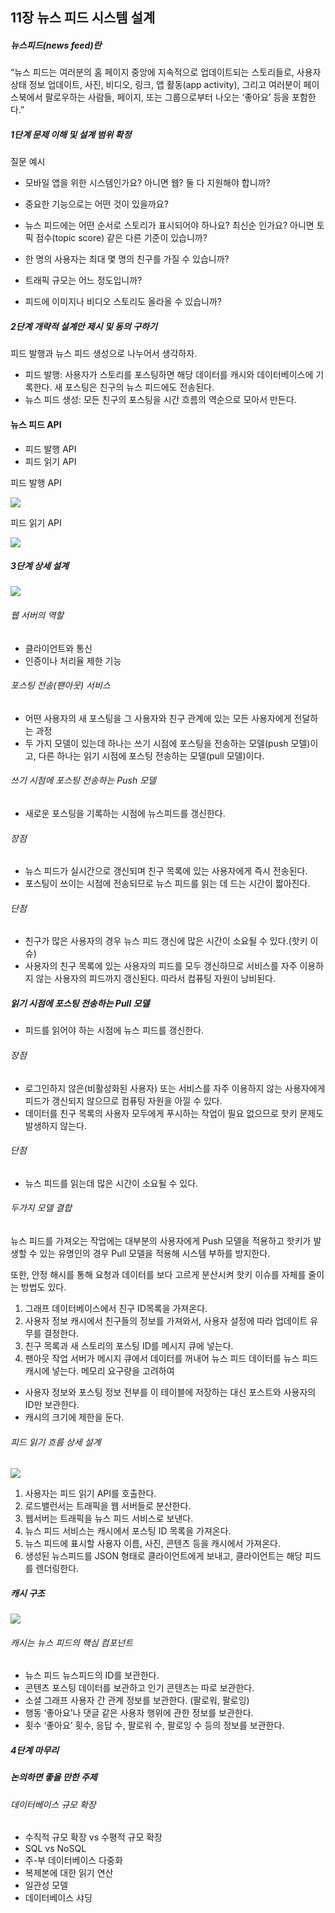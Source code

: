 ## 11장 뉴스 피드 시스템 설계

##### 뉴스피드(news feed)란

“뉴스 피드는 여러분의 홈 페이지 중앙에 지속적으로 업데이트되는 스토리들로, 사용자 상태 정보 업데이트, 사진, 비디오, 링크, 앱 활동(app activity), 그리고 여러분이 페이스북에서 팔로우하는 사람들, 페이지, 또는 그룹으로부터 나오는 ‘좋아요’ 등을 포함한다.”

##### 1단계 문제 이해 및 설계 범위 확정

질문 예시

- 모바일 앱을 위한 시스템인가요? 아니면 웹? 둘 다 지원해야 합니까?

- 중요한 기능으로는 어떤 것이 있을까요?

- 뉴스 피드에는 어떤 순서로 스토리가 표시되어야 하나요? 최신순 인가요? 아니면 토픽 점수(topic score) 같은 다른 기준이 있습니까?

- 한 명의 사용자는 최대 몇 명의 친구를 가질 수 있습니까?

- 트래픽 규모는 어느 정도입니까?

- 피드에 이미지나 비디오 스토리도 올라올 수 있습니까?

##### 2단계 개략적 설계안 제시 및 동의 구하기

피드 발행과 뉴스 피드 생성으로 나누어서 생각하자.

- 피드 발행: 사용자가 스토리를 포스팅하면 해당 데이터를 캐시와 데이터베이스에 기록한다. 새 포스팅은 친구의 뉴스 피드에도 전송된다.
- 뉴스 피드 생성: 모든 친구의 포스팅을 시간 흐름의 역순으로 모아서 만든다.

#### 뉴스 피드 API
- 피드 발행 API
- 피드 읽기 API

피드 발행 API

<img src="images/minjoo/feed.png">

피드 읽기 API

<img src="images/minjoo/read.png">

##### 3단계 상세 설계

<img src="images/minjoo/3.png">

###### 웹 서버의 역할
- 클라이언트와 통신
- 인증이나 처리율 제한 기능
###### 포스팅 전송(팬아웃) 서비스
- 어떤 사용자의 새 포스팅을 그 사용자와 친구 관계에 있는 모든 사용자에게 전달하는 과정
- 두 가지 모델이 있는데 하나는 쓰기 시점에 포스팅을 전송하는 모델(push 모델)이고, 다른 하나는 읽기 시점에 포스팅 전송하는 모델(pull 모델)이다.
###### 쓰기 시점에 포스팅 전송하는 Push 모델
- 새로운 포스팅을 기록하는 시점에 뉴스피드를 갱신한다.
###### 장점
- 뉴스 피드가 실시간으로 갱신되며 친구 목록에 있는 사용자에게 즉시 전송된다.
- 포스팅이 쓰이는 시점에 전송되므로 뉴스 피드를 읽는 데 드는 시간이 짧아진다.
###### 단점
- 친구가 많은 사용자의 경우 뉴스 피드 갱신에 많은 시간이 소요될 수 있다.(핫키 이슈)
- 사용자의 친구 목록에 있는 사용자의 피드를 모두 갱신하므로 서비스를 자주 이용하지 않는 사용자의 피드까지 갱신된다. 따라서 컴퓨팅 자원이 낭비된다.
##### 읽기 시점에 포스팅 전송하는 Pull 모델
- 피드를 읽어야 하는 시점에 뉴스 피드를 갱신한다.
###### 장점
- 로그인하지 않은(비활성화된 사용자) 또는 서비스를 자주 이용하지 않는 사용자에게 피드가 갱신되지 않으므로 컴퓨팅 자원을 아낄 수 있다.
- 데이터를 친구 목록의 사용자 모두에게 푸시하는 작업이 필요 없으므로 핫키 문제도 발생하지 않는다.
###### 단점
- 뉴스 피드를 읽는데 많은 시간이 소요될 수 있다.
###### 두가지 모델 결합
뉴스 피드를 가져오는 작업에는 대부분의 사용자에게 Push 모델을 적용하고 핫키가 발생할 수 있는 유명인의 경우 Pull 모델을 적용해 시스템 부하를 방지한다.

또한, 안정 해시를 통해 요청과 데이터를 보다 고르게 분산시켜 핫키 이슈를 자체를 줄이는 방법도 있다.
1. 그래프 데이터베이스에서 친구 ID목록을 가져온다.
2. 사용자 정보 캐시에서 친구들의 정보를 가져와서, 사용자 설정에 따라 업데이트 유무를 결정한다.
3. 친구 목록과 새 스토리의 포스팅 ID를 메시지 큐에 넣는다.
4. 팬아웃 작업 서버가 메시지 큐에서 데이터를 꺼내어 뉴스 피드 데이터를 뉴스 피드 캐시에 넣는다.
메모리 요구량을 고려하여
- 사용자 정보와 포스팅 정보 전부를 이 테이블에 저장하는 대신 포스트와 사용자의 ID만 보관한다.
- 캐시의 크기에 제한을 둔다.
 
###### 피드 읽기 흐름 상세 설계

<img src="images/minjoo/read2.png">

1. 사용자는 피드 읽기 API를 호출한다.
2. 로드밸런서는 트래픽을 웹 서버들로 분산한다.
3. 웹서버는 트래픽을 뉴스 피드 서비스로 보낸다.
4. 뉴스 피드 서비스는 캐시에서 포스팅 ID 목록을 가져온다.
5. 뉴스 피드에 표시할 사용자 이름, 사진, 콘텐츠 등을 캐시에서 가져온다.
6. 생성된 뉴스피드를 JSON 형태로 클라이언트에게 보내고, 클라이언트는 해당 피드를 렌더링한다.

##### 캐시 구조

<img src="images/minjoo/cache.png">

###### 캐시는 뉴스 피드의 핵심 컴포넌트
- 뉴스 피드
뉴스피드의 ID를 보관한다.
- 콘텐츠
포스팅 데이터를 보관하고 인기 콘텐츠는 따로 보관한다.
- 소셜 그래프
사용자 간 관계 정보를 보관한다. (팔로워, 팔로잉)
- 행동
‘좋아요’나 댓글 같은 사용자 행위에 관한 정보를 보관한다.
- 횟수
‘좋아요’ 횟수, 응답 수, 팔로워 수, 팔로잉 수 등의 정보를 보관한다.
##### 4단계 마무리

##### 논의하면 좋을 만한 주제
###### 데이터베이스 규모 확장
- 수직적 규모 확장 vs 수평적 규모 확장
- SQL vs NoSQL
- 주-부 데이터베이스 다중화
- 복제본에 대한 읽기 연산
- 일관성 모델
- 데이터베이스 샤딩
